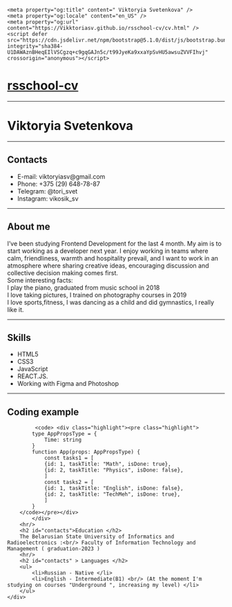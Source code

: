 
<head>
    <meta charset="UTF-8">
    <meta http-equiv="X-UA-Compatible" content="IE=edge">
    <meta name="viewport" content="width=device-width, initial-scale=1.0">
    <title>  Viktoryia Svetenkova </title>
    <link href="https://cdn.jsdelivr.net/npm/bootstrap@5.1.0/dist/css/bootstrap.min.css" rel="stylesheet" integrity="sha384-KyZXEAg3QhqLMpG8r+8fhAXLRk2vvoC2f3B09zVXn8CA5QIVfZOJ3BCsw2P0p/We" crossorigin="anonymous">
    
    <meta property="og:title" content=" Viktoryia Svetenkova" />
    <meta property="og:locale" content="en_US" />
    <meta property="og:url" content="https://Vikktoriasv.github.io/rsschool-cv/cv.html" />
    <script defer src="https://cdn.jsdelivr.net/npm/bootstrap@5.1.0/dist/js/bootstrap.bundle.min.js" integrity="sha384-U1DAWAznBHeqEIlVSCgzq+c9gqGAJn5c/t99JyeKa9xxaYpSvHU5awsuZVVFIhvj" crossorigin="anonymous"></script>
</head>
<body>
    <div class="container-lg  px-5 my-5 markdown-body">
        <h1><a href="https://Vikktoriasv.github.io/rsschool-cv/">rsschool-cv</a></h1>
        <hr/>
        <h1 id="order-summary"> Viktoryia Svetenkova </h1>
        <hr/>
        <h2 id="contacts">Contacts</h2>
        <ul>
            <li>E-mail: viktoryiasv@gmail.com</li>
            <li>Phone: +375 (29) 648-78-87 </li>
            <li>Telegram: @tori_svet</li>
            <li>Instagram: vikosik_sv </li>
        </ul>
        <hr/>
        <h2 id="contacts">About me</h2>
        I’ve been studying Frontend Development for the last 4 month. My aim is to start working as a developer next year.
        I enjoy working in teams where calm, friendliness, warmth and hospitality prevail, and I want to work in an atmosphere where sharing creative ideas, encouraging discussion and collective decision making comes first.<br/>
        Some interesting facts:<br/> I play the piano, graduated from music school in 2018 <br/> I love taking pictures, I trained on photography courses in 2019 <br/> I love sports,fitness, I was dancing as a child and  did gymnastics, I really like it.
        <hr/>
        <h2 id="contacts">Skills</h2>
        <ul>
            <li>HTML5</li>
            <li>CSS3 </li>
            <li>JavaScript</li>
            <li>REACT.JS.</li>
            <li>Working with Figma and Photoshop</li>
        </ul>
        <hr/>
        <h2 id="contacts">Coding example</h2>
        <div class="language-js highlighter-rouge">
            
             <code> <div class="highlight"><pre class="highlight">
            type AppPropsType = {
                Time: string
            }
            function App(props: AppPropsType) {
                const tasks1 = [
                {id: 1, taskTitle: "Math", isDone: true},
                {id: 2, taskTitle: "Physics", isDone: false},
                ]
                const tasks2 = [
                {id: 1, taskTitle: "English", isDone: false},
                {id: 2, taskTitle: "TechMeh", isDone: true},
                ]
            }
        </code></pre></div>
            </div>
        <hr/>
        <h2 id="contacts">Education </h2>
        The Belarusian State University of Informatics and Radioelectronics :<br/> Faculty of Information Technology and Management ( graduation-2023 )
        <hr/>
        <h2 id="contacts" > Languages </h2>
        <ul>
            <li>Russian - Native </li>
            <li>English - Intermediate(B1) <br/> (At the moment I'm studying on courses "Underground ", increasing my level) </li>
        </ul> 
    </div>
</body>
</html>
